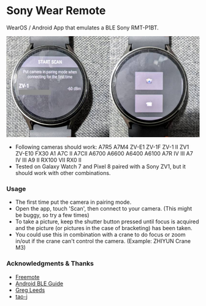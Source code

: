 # Sony Wear Remote

WearOS / Android App that emulates a BLE Sony RMT-P1BT.

![image](https://raw.githubusercontent.com/sonictruth/swremote/main/watch.jpg?reload)

- Following cameras should work:
A7R5 A7M4 ZV-E1 ZV-1F ZV-1 II ZV1 ZV-E10 FX30 A1 A7C II A7CII A6700 A6600 A6400 A6100 A7R IV III A7 IV III A9 II RX100 VII RX0 II
- Tested on Galaxy Watch 7 and Pixel 8 paired with a Sony ZV1, but it should work with other combinations.

### Usage
- The first time put the camera in pairing mode.
- Open the app, touch 'Scan', then connect to your camera. (This might be buggy, so try a few times)
- To take a picture, keep the shutter button pressed until focus is acquired and the picture (or pictures in the case of bracketing) has been taken.
- You could use this in combination with a crane to do focus or zoom in/out if the crane can't control the camera. (Example: ZHIYUN Crane M3)
  
### Acknowledgments & Thanks
- [Freemote](https://github.com/coral/freemote)
- [Android BLE Guide](https://punchthrough.com/android-ble-guide/) 
- [Greg Leeds](https://gregleeds.com/reverse-engineering-sony-camera-bluetooth/)
- [tao-j](https://github.com/tao-j) 
